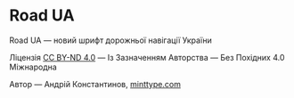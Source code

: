 # Road UA
Road UA — новий шрифт дорожньої навігації України

Ліцензія [CC BY-ND 4.0](https://creativecommons.org/licenses/by-nd/4.0/deed.uk) — Із Зазначенням Авторства — Без Похідних 4.0 Міжнародна 

Автор — Андрій Константинов, [minttype.com](http://minttype.com)
